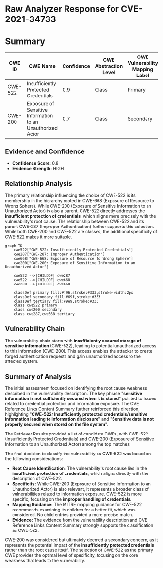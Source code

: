 # Raw Analyzer Response for CVE-2021-34733

# Summary
| CWE ID | CWE Name | Confidence | CWE Abstraction Level | CWE Vulnerability Mapping Label | CWE-Vulnerability Mapping Notes |
|---|---|---|---|---|---|
| CWE-522 | Insufficiently Protected Credentials | 0.9 | Class | Primary | Allowed-with-Review |
| CWE-200 | Exposure of Sensitive Information to an Unauthorized Actor | 0.7 | Class | Secondary | Discouraged |

## Evidence and Confidence

*   **Confidence Score:** 0.8
*   **Evidence Strength:** HIGH

## Relationship Analysis
The primary relationship influencing the choice of CWE-522 is its membership in the hierarchy rooted in CWE-668 (Exposure of Resource to Wrong Sphere). While CWE-200 (Exposure of Sensitive Information to an Unauthorized Actor) is also a parent, CWE-522 directly addresses the **insufficient protection of credentials**, which aligns more precisely with the vulnerability's root cause. The relationship between CWE-522 and its parent CWE-287 (Improper Authentication) further supports this selection. While both CWE-200 and CWE-522 are classes, the additional specificity of CWE-522 makes it more suitable.

```mermaid
graph TD
    cwe522["CWE-522: Insufficiently Protected Credentials"]
    cwe287["CWE-287: Improper Authentication"]
    cwe668["CWE-668: Exposure of Resource to Wrong Sphere"]
    cwe200["CWE-200: Exposure of Sensitive Information to an Unauthorized Actor"]
    
    cwe522 -->|CHILDOF| cwe287
    cwe522 -->|CHILDOF| cwe668
    cwe200 -->|CHILDOF| cwe668
    
    classDef primary fill:#f96,stroke:#333,stroke-width:2px
    classDef secondary fill:#69f,stroke:#333
    classDef tertiary fill:#9e9,stroke:#333
    class cwe522 primary
    class cwe200 secondary
    class cwe287,cwe668 tertiary
```

## Vulnerability Chain
The vulnerability chain starts with **insufficiently secured storage of sensitive information** (CWE-522), leading to potential unauthorized access to this information (CWE-200). This access enables the attacker to create forged authentication requests and gain unauthorized access to the affected system.

## Summary of Analysis
The initial assessment focused on identifying the root cause weakness described in the vulnerability description. The key phrase "**sensitive information is not sufficiently secured when it is stored**" pointed to issues related to credential protection and information exposure. The CVE Reference Links Content Summary further reinforced this direction, highlighting "**CWE-522: Insufficiently protected credentials/sensitive information leading to information disclosure**" and "**Sensitive data is not properly secured when stored on the file system**".

The Retriever Results provided a list of candidate CWEs, with CWE-522 (Insufficiently Protected Credentials) and CWE-200 (Exposure of Sensitive Information to an Unauthorized Actor) among the top matches.

The final decision to classify the vulnerability as CWE-522 was based on the following considerations:
*   **Root Cause Identification:** The vulnerability's root cause lies in the **insufficient protection of credentials**, which aligns directly with the description of CWE-522.
*   **Specificity:** While CWE-200 (Exposure of Sensitive Information to an Unauthorized Actor) is also relevant, it represents a broader class of vulnerabilities related to information exposure. CWE-522 is more specific, focusing on the **improper handling of credentials**.
*   **Mapping Guidance:** The MITRE mapping guidance for CWE-522 recommends examining its children for a better fit, which was considered. No child entries provided a more precise match.
*   **Evidence:** The evidence from the vulnerability description and CVE Reference Links Content Summary strongly supports the classification as CWE-522.

CWE-200 was considered but ultimately deemed a secondary concern, as it represents the potential impact of the **insufficiently protected credentials** rather than the root cause itself. The selection of CWE-522 as the primary CWE provides the optimal level of specificity, focusing on the core weakness that leads to the vulnerability.